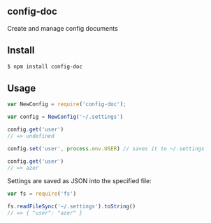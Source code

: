 ## config-doc

Create and manage config documents

## Install

```bash
$ npm install config-doc
```

## Usage

```js
var NewConfig = require('config-doc');

var config = NewConfig('~/.settings')

config.get('user')
// => undefined

config.set('user', process.env.USER) // saves it to ~/.settings

config.get('user')
// => azer
```

Settings are saved as JSON into the specified file:

```js
var fs = require('fs')

fs.readFileSync('~/.settings').toString()
// => { "user": "azer" }
```
